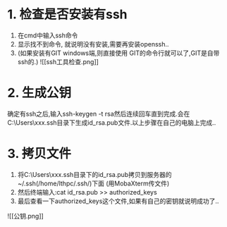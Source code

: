 ---
---

# 1. 检查是否安装有ssh
1. 在cmd中输入ssh命令
2. 显示找不到命令, 就说明没有安装,需要再安装openssh..
3. (如果安装有GIT windows端,则直接使用 GIT的命令行就可以了,GIT是自带ssh的.)
![[ssh工具检查.png]]
# 2. 生成公钥
确定有ssh之后,输入ssh-keygen -t rsa然后连续回车直到完成.会在C:\Users\xxx\.ssh目录下生成id_rsa.pub文件.以上步骤在自己的电脑上完成..

# 3. 拷贝文件
1. 将C:\Users\xxx\.ssh目录下的id_rsa.pub拷贝到服务器的~/.ssh(/home/lthpc/.ssh/)下面 (用MobaXterm传文件)
2. 然后终端输入:cat id_rsa.pub >> authorized_keys
3. 最后查看一下authorized_keys这个文件,如果有自己的密钥就说明成功了..



![[公钥.png]]